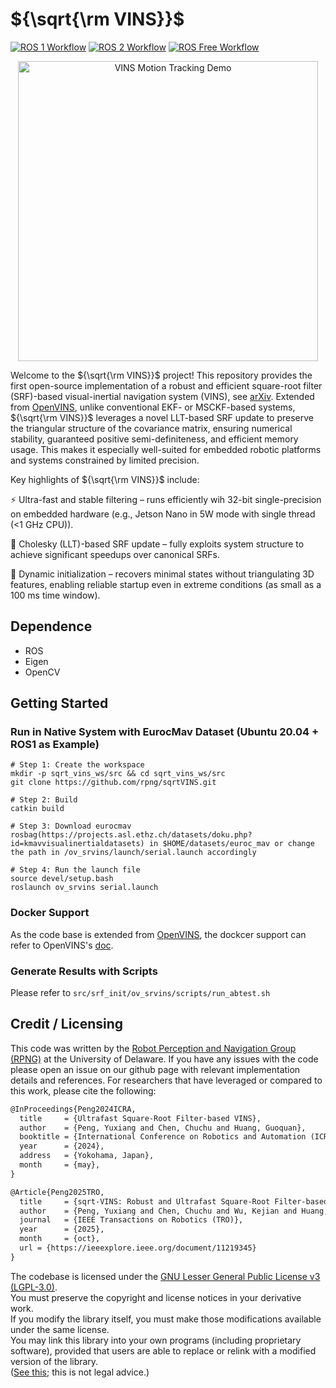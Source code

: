 # ${\sqrt{\rm VINS}}$

[![ROS 1 Workflow](https://github.com/rpng/open_vins/actions/workflows/build_ros1.yml/badge.svg)](https://github.com/rpng/open_vins/actions/workflows/build_ros1.yml)
[![ROS 2 Workflow](https://github.com/rpng/open_vins/actions/workflows/build_ros2.yml/badge.svg)](https://github.com/rpng/open_vins/actions/workflows/build_ros2.yml)
[![ROS Free Workflow](https://github.com/rpng/open_vins/actions/workflows/build.yml/badge.svg)](https://github.com/rpng/open_vins/actions/workflows/build.yml)

<p align="center">
  <img src="ov_srvins/demo/Peng2025TRO.gif" alt="VINS Motion Tracking Demo" width="480"/>
</p>

Welcome to the ${\sqrt{\rm VINS}}$ project! This repository provides the first open-source implementation of a robust and efficient square-root filter (SRF)-based visual-inertial navigation system (VINS), see [arXiv](https://arxiv.org/abs/2510.10346). 
Extended from [OpenVINS](https://github.com/rpng/open_vins), unlike conventional EKF- or MSCKF-based systems, ${\sqrt{\rm VINS}}$ leverages a novel LLT-based SRF update to preserve the triangular structure of the covariance matrix, ensuring numerical stability, guaranteed positive semi-definiteness, and efficient memory usage. This makes it especially well-suited for embedded robotic platforms and systems constrained by limited precision.

Key highlights of ${\sqrt{\rm VINS}}$ include:

⚡ Ultra-fast and stable filtering – runs efficiently wih 32-bit single-precision on embedded hardware (e.g., Jetson Nano in 5W mode with single thread (<1 GHz CPU)).

🧮 Cholesky (LLT)-based SRF update – fully exploits system structure to achieve significant speedups over canonical SRFs.

🚀 Dynamic initialization – recovers minimal states without triangulating 3D features, enabling reliable startup even in extreme conditions (as small as a 100 ms time window).

## Dependence
* ROS
* Eigen
* OpenCV

## Getting Started
### Run in Native System with EurocMav Dataset (Ubuntu 20.04 + ROS1 as Example)
```shell
# Step 1: Create the workspace
mkdir -p sqrt_vins_ws/src && cd sqrt_vins_ws/src
git clone https://github.com/rpng/sqrtVINS.git

# Step 2: Build 
catkin build

# Step 3: Download eurocmav rosbag(https://projects.asl.ethz.ch/datasets/doku.php?id=kmavvisualinertialdatasets) in $HOME/datasets/euroc_mav or change the path in /ov_srvins/launch/serial.launch accordingly

# Step 4: Run the launch file
source devel/setup.bash
roslaunch ov_srvins serial.launch
```

### Docker Support
As the code base is extended from [OpenVINS](https://github.com/rpng/open_vins), the dockcer support can refer to OpenVINS's [doc](https://docs.openvins.com/dev-docker.html).

### Generate Results with Scripts
Please refer to ``src/srf_init/ov_srvins/scripts/run_abtest.sh``

## Credit / Licensing

This code was written by the [Robot Perception and Navigation Group (RPNG)](https://sites.udel.edu/robot/) at the
University of Delaware. If you have any issues with the code please open an issue on our github page with relevant
implementation details and references. For researchers that have leveraged or compared to this work, please cite the
following:

```txt
@InProceedings{Peng2024ICRA,
  title     = {Ultrafast Square-Root Filter-based VINS}, 
  author    = {Peng, Yuxiang and Chen, Chuchu and Huang, Guoquan},
  booktitle = {International Conference on Robotics and Automation (ICRA)},
  year      = {2024},
  address   = {Yokohama, Japan},
  month     = {may},
}
```
```txt
@Article{Peng2025TRO,
  title     = {sqrt-VINS: Robust and Ultrafast Square-Root Filter-based 3D Motion Tracking},
  author    = {Peng, Yuxiang and Chen, Chuchu and Wu, Kejian and Huang, Guoquan},
  journal   = {IEEE Transactions on Robotics (TRO)},
  year      = {2025},
  month     = {oct},
  url = {https://ieeexplore.ieee.org/document/11219345}
}
```

The codebase is licensed under the [GNU Lesser General Public License v3 (LGPL-3.0)](https://www.gnu.org/licenses/lgpl-3.0.txt).  
You must preserve the copyright and license notices in your derivative work.  
If you modify the library itself, you must make those modifications available under the same license.  
You may link this library into your own programs (including proprietary software), provided that users are able to replace or relink with a modified version of the library.  
([See this](https://choosealicense.com/licenses/lgpl-3.0/); this is not legal advice.)


